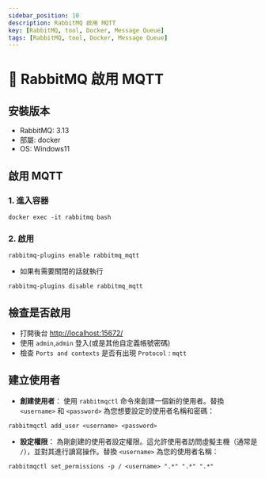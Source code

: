 ```yaml
---
sidebar_position: 10
description: RabbitMQ 啟用 MQTT
key: [RabbitMQ, tool, Docker, Message Queue]
tags: [RabbitMQ, tool, Docker, Message Queue]
---
```


# 🐰 RabbitMQ 啟用 MQTT

## 安裝版本

- RabbitMQ: 3.13
- 部屬: docker
- OS: Windows11

## 啟用 MQTT

### 1. 進入容器

```shell
docker exec -it rabbitmq bash 
```

### 2. 啟用

```shell
rabbitmq-plugins enable rabbitmq_mqtt
```

- 如果有需要關閉的話就執行

```shell
rabbitmq-plugins disable rabbitmq_mqtt
```

## 檢查是否啟用

- 打開後台 [http://localhost:15672/](http://localhost:15672/)
- 使用 `admin`,`admin` 登入(或是其他自定義帳號密碼)
- 檢查 `Ports and contexts` 是否有出現 `Protocol` : `mqtt`

## 建立使用者

- **創建使用者**：
   使用 `rabbitmqctl` 命令來創建一個新的使用者。替換 `<username>` 和 `<password>` 為您想要設定的使用者名稱和密碼：

```shell
rabbitmqctl add_user <username> <password>
```

- **設定權限**：
   為剛創建的使用者設定權限。這允許使用者訪問虛擬主機（通常是 `/`），並對其進行讀寫操作。替換 `<username>` 為您的使用者名稱：

```shell
rabbitmqctl set_permissions -p / <username> ".*" ".*" ".*"
```
